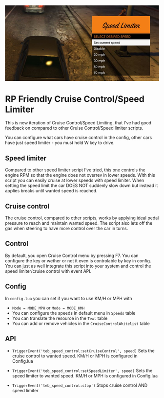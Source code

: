 ![Speed Limiter](/img/img.jpg)
# RP Friendly Cruise Control/Speed Limiter

This is new iteration of Cruise Control/Speed Limiting, that I've had good feedback on compared to other Cruise Control/Speed limiter scripts.

You can configure what cars have cruise control in the config, other cars have just speed limiter - you must hold W key to drive.

## Speed limiter

Compared to other speed limiter script I've tried, this one controls the engine RPM so that the engine does not overrev in lower speeds. With this script you can easily cruise at lower speeds with speed limiter. When setting the speed limit the car DOES NOT suddenly slow down but instead it applies breaks until wanted speed is reached.

## Cruise control

The cruise control, compared to other scripts, works by applying ideal pedal pressure to reach and maintain wanted speed. The script also lets off the gas when steering to have more control over the car in turns.

## Control

By default, you open Cruise Control menu by pressing F7. You can configure the key or wether or not it even is controlable by key in config. You can just as well integrate this script into your system and control the speed limiter/cruise control with event API.

## Config

In `config.lua` you can set if you want to use KM/H or MPH with
- `Mode = MODE_MPH` or `Mode = MODE_KMH`
- You can configure the speeds in default menu in `Speeds` table
- You can translate the resource in the `Text` table
- You can add or remove vehicles in the `CruiseControlWhitelist` table

## API

- `TriggerEvent('teb_speed_control:setCruiseControl', speed)`
Sets the cruise control to wanted speed. KM/H or MPH is configured in Config.lua

- `TriggerEvent('teb_speed_control:setSpeedLimiter', speed)`
Sets the speed limiter to wanted speed. KM/H or MPH is configured in Config.lua

- `TriggerEvent('teb_speed_control:stop')`
Stops cruise control AND speed limiter